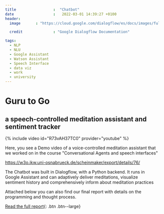 ```yaml
---
title                 :  "Chatbot"
date                  :   2022-03-01 14:39:27 +0100
header:
  image       : "https://cloud.google.com/dialogflow/es/docs/images/fulfillment-flow.svg"

  credit              : "Google Dialogflow Documentation"

tags:
  - NLP
  - NLU
  - Google Assistant
  - Watson Assistant
  - Speech Interface
  - data viz
  - work
  - university
---
```


# Guru to Go
## a speech-controlled meditation assistant and sentiment tracker

{% include video id="R73vAH37TC0" provider="youtube" %}

Here, you see a Demo video of a voice-controlled meditation assistant that we worked on in the course "Conversational Agents and speech interfaces"

https://w3o.ikw.uni-osnabrueck.de/scheinmaker/export/details/76/

The Chatbot was built in Dialogflow, with a Python backend. It runs in Google Assistant and can adaptively deliver meditations, visualize sentiment history and comprehensively inform about meditation practices

Attached below you can also find our final report with details on the programming and thought process.


[Read the full report](https://acrobat.adobe.com/link/track?uri=urn:aaid:scds:US:23118565-e24e-4586-b0e0-c0ef7550a067
){: .btn .btn--large}


